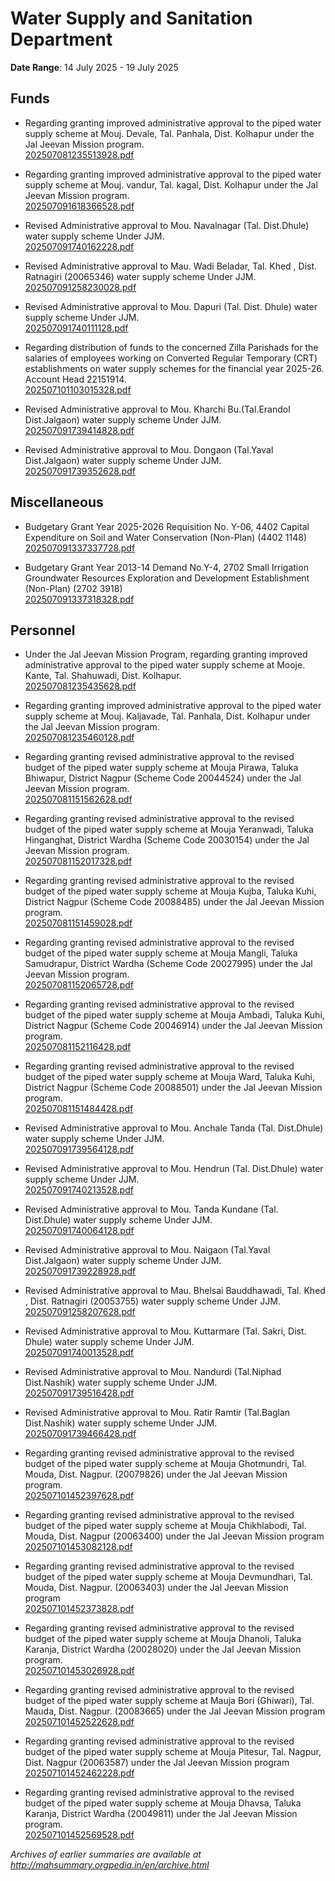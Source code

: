 # Water Supply and Sanitation Department

**Date Range**: 14 July 2025 - 19 July 2025


## Funds
- Regarding granting improved administrative approval to the piped water supply scheme at Mouj. Devale, Tal. Panhala, Dist. Kolhapur under the Jal Jeevan Mission program.\
  [202507081235513928.pdf](https://gr.maharashtra.gov.in/Site/Upload/Government%20Resolutions/English/202507081235513928.pdf)

- Regarding granting improved administrative approval to the piped water supply scheme at Mouj. vandur, Tal. kagal, Dist. Kolhapur under the Jal Jeevan Mission program.\
  [202507091618366528.pdf](https://gr.maharashtra.gov.in/Site/Upload/Government%20Resolutions/English/202507091618366528.pdf)

- Revised Administrative approval to Mou. Navalnagar (Tal. Dist.Dhule) water supply scheme Under JJM.\
  [202507091740162228.pdf](https://gr.maharashtra.gov.in/Site/Upload/Government%20Resolutions/English/202507091740162228.pdf)

- Revised Administrative approval to Mau.  Wadi Beladar, Tal. Khed , Dist. Ratnagiri (20065346) water supply scheme Under JJM.\
  [202507091258230028.pdf](https://gr.maharashtra.gov.in/Site/Upload/Government%20Resolutions/English/202507091258230028.pdf)

- Revised Administrative approval to Mou. Dapuri (Tal. Dist. Dhule) water supply scheme Under JJM.\
  [202507091740111128.pdf](https://gr.maharashtra.gov.in/Site/Upload/Government%20Resolutions/English/202507091740111128.pdf)

- Regarding distribution of funds to the concerned Zilla Parishads for the salaries of employees working on Converted Regular Temporary (CRT) establishments on water supply schemes for the financial year 2025-26. Account Head 22151914.\
  [202507101103015328.pdf](https://gr.maharashtra.gov.in/Site/Upload/Government%20Resolutions/English/202507101103015328.pdf)

- Revised Administrative approval to Mou. Kharchi Bu.(Tal.Erandol  Dist.Jalgaon) water supply scheme Under JJM.\
  [202507091739414828.pdf](https://gr.maharashtra.gov.in/Site/Upload/Government%20Resolutions/English/202507091739414828.pdf)

- Revised Administrative approval to Mou. Dongaon (Tal.Yaval  Dist.Jalgaon) water supply scheme Under JJM.\
  [202507091739352628.pdf](https://gr.maharashtra.gov.in/Site/Upload/Government%20Resolutions/English/202507091739352628.pdf)

## Miscellaneous
- Budgetary Grant Year 2025-2026 Requisition No. Y-06, 4402 Capital Expenditure on Soil and Water Conservation (Non-Plan) (4402 1148)\
  [202507091337337728.pdf](https://gr.maharashtra.gov.in/Site/Upload/Government%20Resolutions/English/202507091337337728.pdf)

- Budgetary Grant Year 2013-14 Demand No.Y-4, 2702 Small Irrigation Groundwater Resources Exploration and Development Establishment (Non-Plan) (2702 3918)\
  [202507091337318328.pdf](https://gr.maharashtra.gov.in/Site/Upload/Government%20Resolutions/English/202507091337318328.pdf)

## Personnel
- Under the Jal Jeevan Mission Program, regarding granting improved administrative approval to the piped water supply scheme at Mooje. Kante, Tal. Shahuwadi, Dist. Kolhapur.\
  [202507081235435628.pdf](https://gr.maharashtra.gov.in/Site/Upload/Government%20Resolutions/English/202507081235435628.pdf)

- Regarding granting improved administrative approval to the piped water supply scheme at Mouj. Kaljavade, Tal. Panhala, Dist. Kolhapur under the Jal Jeevan Mission program.\
  [202507081235460128.pdf](https://gr.maharashtra.gov.in/Site/Upload/Government%20Resolutions/English/202507081235460128.pdf)

- Regarding granting revised administrative approval to the revised budget of the piped water supply scheme at Mouja Pirawa, Taluka Bhiwapur, District Nagpur (Scheme Code 20044524) under the Jal Jeevan Mission program.\
  [202507081151562628.pdf](https://gr.maharashtra.gov.in/Site/Upload/Government%20Resolutions/English/202507081151562628.pdf)

- Regarding granting revised administrative approval to the revised budget of the piped water supply scheme at Mouja Yeranwadi, Taluka Hinganghat, District Wardha (Scheme Code 20030154) under the Jal Jeevan Mission program.\
  [202507081152017328.pdf](https://gr.maharashtra.gov.in/Site/Upload/Government%20Resolutions/English/202507081152017328.pdf)

- Regarding granting revised administrative approval to the revised budget of the piped water supply scheme at Mouja Kujba, Taluka Kuhi, District Nagpur (Scheme Code 20088485) under the Jal Jeevan Mission program.\
  [202507081151459028.pdf](https://gr.maharashtra.gov.in/Site/Upload/Government%20Resolutions/English/202507081151459028.pdf)

- Regarding granting revised administrative approval to the revised budget of the piped water supply scheme at Mouja Mangli, Taluka Samudrapur, District Wardha (Scheme Code 20027995) under the Jal Jeevan Mission program.\
  [202507081152065728.pdf](https://gr.maharashtra.gov.in/Site/Upload/Government%20Resolutions/English/202507081152065728.pdf)

- Regarding granting revised administrative approval to the revised budget of the piped water supply scheme at Mouja Ambadi, Taluka Kuhi, District Nagpur (Scheme Code 20046914) under the Jal Jeevan Mission program.\
  [202507081152116428.pdf](https://gr.maharashtra.gov.in/Site/Upload/Government%20Resolutions/English/202507081152116428.pdf)

- Regarding granting revised administrative approval to the revised budget of the piped water supply scheme at Mouja Ward, Taluka Kuhi, District Nagpur (Scheme Code 20088501) under the Jal Jeevan Mission program.\
  [202507081151484428.pdf](https://gr.maharashtra.gov.in/Site/Upload/Government%20Resolutions/English/202507081151484428.pdf)

- Revised Administrative approval to Mou. Anchale Tanda (Tal. Dist.Dhule) water supply scheme Under JJM.\
  [202507091739564128.pdf](https://gr.maharashtra.gov.in/Site/Upload/Government%20Resolutions/English/202507091739564128.pdf)

- Revised Administrative approval to Mou. Hendrun (Tal. Dist.Dhule) water supply scheme Under JJM.\
  [202507091740213528.pdf](https://gr.maharashtra.gov.in/Site/Upload/Government%20Resolutions/English/202507091740213528.pdf)

- Revised Administrative approval to Mou. Tanda Kundane (Tal. Dist.Dhule) water supply scheme Under JJM.\
  [202507091740064128.pdf](https://gr.maharashtra.gov.in/Site/Upload/Government%20Resolutions/English/202507091740064128.pdf)

- Revised Administrative approval to Mou. Naigaon (Tal.Yaval  Dist.Jalgaon) water supply scheme Under JJM.\
  [202507091739228928.pdf](https://gr.maharashtra.gov.in/Site/Upload/Government%20Resolutions/English/202507091739228928.pdf)

- Revised Administrative approval to Mau.  Bhelsai Bauddhawadi, Tal. Khed , Dist. Ratnagiri (20053755) water supply scheme Under JJM.\
  [202507091258207628.pdf](https://gr.maharashtra.gov.in/Site/Upload/Government%20Resolutions/English/202507091258207628.pdf)

- Revised Administrative approval to Mou.  Kuttarmare (Tal. Sakri, Dist. Dhule) water supply scheme Under JJM.\
  [202507091740013528.pdf](https://gr.maharashtra.gov.in/Site/Upload/Government%20Resolutions/English/202507091740013528.pdf)

- Revised Administrative approval to Mou. Nandurdi (Tal.Niphad  Dist.Nashik) water supply scheme Under JJM.\
  [202507091739516428.pdf](https://gr.maharashtra.gov.in/Site/Upload/Government%20Resolutions/English/202507091739516428.pdf)

- Revised Administrative approval to Mou. Ratir Ramtir (Tal.Baglan  Dist.Nashik) water supply scheme Under JJM.\
  [202507091739466428.pdf](https://gr.maharashtra.gov.in/Site/Upload/Government%20Resolutions/English/202507091739466428.pdf)

- Regarding granting revised administrative approval to the revised budget of the piped water supply scheme at Mouja Ghotmundri, Tal. Mouda, Dist. Nagpur. (20079826) under the Jal Jeevan Mission program.\
  [202507101452397628.pdf](https://gr.maharashtra.gov.in/Site/Upload/Government%20Resolutions/English/202507101452397628.pdf)

- Regarding granting revised administrative approval to the revised budget of the piped water supply scheme at Mouja Chikhlabodi, Tal. Mouda, Dist. Nagpur (20063400) under the Jal Jeevan Mission program\
  [202507101453082128.pdf](https://gr.maharashtra.gov.in/Site/Upload/Government%20Resolutions/English/202507101453082128.pdf)

- Regarding granting revised administrative approval to the revised budget of the piped water supply scheme at Mouja Devmundhari, Tal. Mouda, Dist. Nagpur. (20063403) under the Jal Jeevan Mission program\
  [202507101452373828.pdf](https://gr.maharashtra.gov.in/Site/Upload/Government%20Resolutions/English/202507101452373828.pdf)

- Regarding granting revised administrative approval to the revised budget of the piped water supply scheme at Mouja Dhanoli, Taluka Karanja, District Wardha (20028020) under the Jal Jeevan Mission program.\
  [202507101453026928.pdf](https://gr.maharashtra.gov.in/Site/Upload/Government%20Resolutions/English/202507101453026928.pdf)

- Regarding granting revised administrative approval to the revised budget of the piped water supply scheme at Mauja Bori (Ghiwari), Tal. Mauda, Dist. Nagpur. (20083665) under the Jal Jeevan Mission program\
  [202507101452522628.pdf](https://gr.maharashtra.gov.in/Site/Upload/Government%20Resolutions/English/202507101452522628.pdf)

- Regarding granting revised administrative approval to the revised budget of the piped water supply scheme at Mouja Pitesur, Tal. Nagpur, Dist. Nagpur (20063587) under the Jal Jeevan Mission program\
  [202507101452462228.pdf](https://gr.maharashtra.gov.in/Site/Upload/Government%20Resolutions/English/202507101452462228.pdf)

- Regarding granting revised administrative approval to the revised budget of the piped water supply scheme at Mouja Dhavsa, Taluka Karanja, District Wardha (20049811) under the Jal Jeevan Mission program.\
  [202507101452569528.pdf](https://gr.maharashtra.gov.in/Site/Upload/Government%20Resolutions/English/202507101452569528.pdf)


*Archives of earlier summaries are available at http://mahsummary.orgpedia.in/en/archive.html*